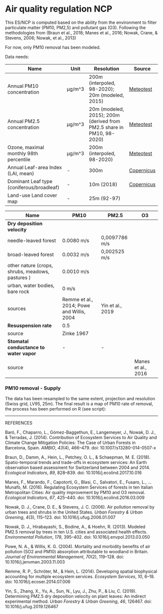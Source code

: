 # Air quality regulation NCP 

This ES/NCP is computed based on the ability from the environment to filter particulate matter (PM10, PM2,5) and pollutant gas (O3). Following the methodologies from (Braun et al., 2018; Manes et al., 2016; Nowak, Crane, & Stevens, 2006; Nowak, et al., 2013)

For now, only PM10 removal has been modeled. 

Data needs: 

| Name                                      | Unit   | Resolution                                                   | Source                                                       |
| ----------------------------------------- | ------ | ------------------------------------------------------------ | ------------------------------------------------------------ |
| Annual PM10 concentration                 | µg/m^3 | 200m (interpoled, 98-2020); 20m (modeled, 2015)              | [Meteotest](https://www.bafu.admin.ch/bafu/fr/home/themes/air/etat/donnees/pollution-de-l_air--modeles-et-scenarios.html) |
| Annual PM2.5 concentration                | µg/m^3 | 20m (modeled, 2015); 200m (derived from PM2.5 share in PM10, 98-2020) | [Meteotest](https://www.bafu.admin.ch/bafu/fr/home/themes/air/etat/donnees/pollution-de-l_air--modeles-et-scenarios.html) |
| Ozone, maximal monthly 98th percentile    | µg/m^3 | 200m (interpoled, 98-2020)                                   | [Meteotest](https://www.bafu.admin.ch/bafu/en/home/topics/air/state/data/historical-data/maps-of-annual-values.html) |
| Annual Leaf-area Index (LAI, mean)        | -      | 300m                                                         | [Copernicus](https://land.copernicus.eu/global/sites/cgls.vito.be/files/products/GIOGL1_PUM_LAI300m-V1_I1.60.pdf) |
| Dominant Leaf type (coniferous/broadleaf) | -      | 10m (2018)                                                   | [Copernicus](https://land.copernicus.eu/pan-european/high-resolution-layers/forests/dominant-leaf-type/status-maps/dominant-leaf-type-2018) |
| Land-use Land cover map                   | -      | 25m (92-97)                                                  |                                                              |

| Name                                             | PM10                                      | PM2.5            | O3                 |
| ------------------------------------------------ | ----------------------------------------- | ---------------- | ------------------ |
| **Dry deposition velocity**                      |                                           |                  |                    |
| needle-leaved forest                             | 0.0080 m/s                                | 0,0097786 m/s    |                    |
| broad-leaved forest                              | 0.0032 m/s                                | 0,002525 m/s     |                    |
| other nature (crops, shrubs, meadows, pastures ) | 0.0010 m/s                                |                  |                    |
| urban, water bodies, bare rock                   | 0 m/s                                     |                  |                    |
| sources                                          | Remme et al., 2014; Powe and Willis, 2004 | Yin et al., 2019 |                    |
| **Resuspension rate**                            | 0.5                                       |                  |                    |
| source                                           | Zinke 1967                                |                  |                    |
| **Stomatal conductance to water vapor**          | -                                         | -                |                    |
| source                                           |                                           |                  | Manes et al., 2016 |



### PM10 removal - Supply

The data has been resampled to the same extent, projection and resolution (Swiss grid, LV95, 25m). The final result is a map of PM10 rate of removal, the process has been performed on R (see script):

[](https://github.com/ValParCH/ValparCH/blob/main/air_quality_regulation/figs/AQR_value_PM10.png)



------

REFERENCES

Baró, F., Chaparro, L., Gómez-Baggethun, E., Langemeyer, J., Nowak, D. J., & Terradas, J. (2014). Contribution of Ecosystem Services to Air Quality and Climate Change Mitigation Policies: The Case of Urban Forests in Barcelona, Spain. *AMBIO*, *43*(4), 466–479. doi: 10.1007/s13280-014-0507-x

Braun, D., Damm, A., Hein, L., Petchey, O. L., & Schaepman, M. E. (2018). Spatio-temporal trends and trade-offs in ecosystem services: An Earth observation based assessment for Switzerland between 2004 and 2014. *Ecological Indicators*, *89*, 828–839. doi: 10.1016/j.ecolind.2017.10.016

Manes, F., Marando, F., Capotorti, G., Blasi, C., Salvatori, E., Fusaro, L., … Munafò, M. (2016). Regulating Ecosystem Services of forests in ten Italian Metropolitan Cities: Air quality improvement by PM10 and O3 removal. *Ecological Indicators*, *67*, 425–440. doi: 10.1016/j.ecolind.2016.03.009

Nowak, D. J., Crane, D. E., & Stevens, J. C. (2006). Air pollution removal by urban trees and shrubs in the United States. *Urban Forestry & Urban Greening*, *4*(3), 115–123. doi: 10.1016/j.ufug.2006.01.007

Nowak, D. J., Hirabayashi, S., Bodine, A., & Hoehn, R. (2013). Modeled PM2.5 removal by trees in ten U.S. cities and associated health effects. *Environmental Pollution*, *178*, 395–402. doi: 10.1016/j.envpol.2013.03.050

Powe, N. A., & Willis, K. G. (2004). Mortality and morbidity benefits of air pollution (SO2 and PM10) absorption attributable to woodland in Britain. *Journal of Environmental Management*, *70*(2), 119–128. doi: 10.1016/j.jenvman.2003.11.003

Remme, R. P., Schröter, M., & Hein, L. (2014). Developing spatial biophysical accounting for multiple ecosystem services. *Ecosystem Services*, *10*, 6–18. doi: 10.1016/j.ecoser.2014.07.006

Yin, S., Zhang, X., Yu, A., Sun, N., Lyu, J., Zhu, P., & Liu, C. (2019). Determining PM2.5 dry deposition velocity on plant leaves: An indirect experimental method. *Urban Forestry & Urban Greening*, *46*, 126467. doi: 10.1016/j.ufug.2019.126467
